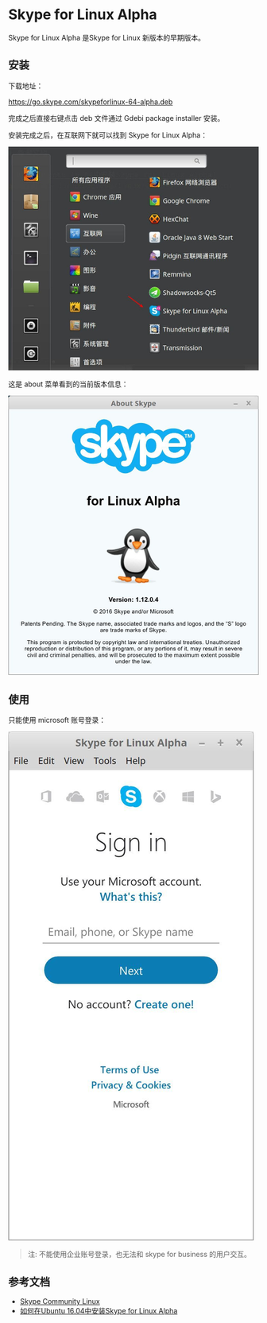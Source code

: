 # Skype for Linux Alpha

Skype for Linux Alpha 是Skype for Linux 新版本的早期版本。

## 安装

下载地址：

https://go.skype.com/skypeforlinux-64-alpha.deb

完成之后直接右键点击 deb 文件通过 Gdebi package installer 安装。

安装完成之后，在互联网下就可以找到 Skype for Linux Alpha：

![](images/skype_link.jpg)

这是 about 菜单看到的当前版本信息：

![](images/skype_help.jpg)

## 使用

只能使用 microsoft 账号登录：

![](images/skype_login.jpg)

> 注: 不能使用企业账号登录，也无法和 skype for business 的用户交互。

## 参考文档

- [Skype Community Linux](https://community.skype.com/t5/Linux/bd-p/Linux)
- [如何在Ubuntu 16.04中安装Skype for Linux Alpha](http://www.linuxidc.com/Linux/2016-07/133405.htm)